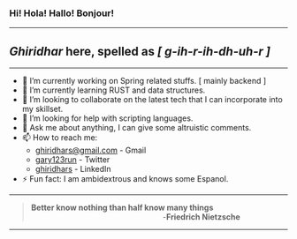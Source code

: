 ### Hi! Hola! Hallo! Bonjour! 

***
## _Ghiridhar_ here, spelled as *[ g-ih-r-ih-dh-uh-r ]*

***
* 🔭 I’m currently working on Spring related stuffs. [ mainly backend ] 
* 🌱 I’m currently learning RUST and data structures.
* 👯 I’m looking to collaborate on the latest tech that I can incorporate into my skillset.
* 🤔 I’m looking for help with scripting languages.
* 💬 Ask me about anything, I can give some altruistic comments.
* 📫 How to reach me: 
  *   [ghiridhars@gmail.com](mailto:ghiridhars@gmail.com)             -  Gmail
  *   [gary123run](https://twitter.com/gary123run)                    -  Twitter
  *   [ghiridhars](https://www.linkedin.com/in/ghiridhars/) -  LinkedIn
* ⚡ Fun fact: I am ambidextrous and knows some Espanol.
***
> **Better know nothing than half know many things**\
> &emsp;&emsp;&emsp;&emsp;&emsp;&emsp;&emsp;&emsp;&emsp;&emsp;&emsp;&emsp;&emsp;&emsp;&emsp;&emsp;&emsp;-**Friedrich Nietzsche**
***
